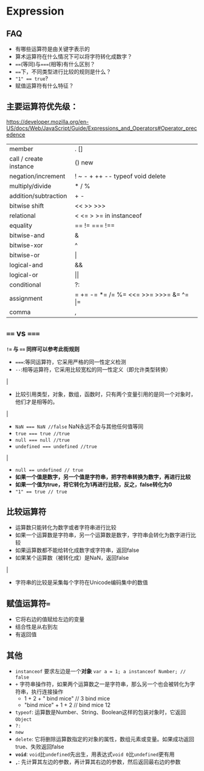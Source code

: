 # Expression

## FAQ 

- 有哪些运算符是由关键字表示的
- 算术运算符在什么情况下可以将字符转化成数字？
- `==`(等同)与`===`(相等)有什么区别？
- `==`下，不同类型进行比较的规则是什么？
- `"1" == true`?
- 赋值运算符有什么特征？

## 主要运算符优先级：

https://developer.mozilla.org/en-US/docs/Web/JavaScript/Guide/Expressions_and_Operators#Operator_precedence

<table>
    <tr><td>member</td><td>  . []</td></tr>
    <tr><td>call / create instance</td><td>  () new</td></tr>
    <tr><td>negation/increment</td><td>  ! ~ - + ++ -- typeof void delete</td></tr>
    <tr><td>multiply/divide</td><td> * / %</td></tr>
    <tr><td>addition/subtraction</td><td>    + -</td></tr>
    <tr><td>bitwise shift</td><td>   << >> >>></td></tr>
    <tr><td>relational</td><td>  < <= > >= in instanceof</td></tr>
    <tr><td>equality</td><td>    == != === !==</td></tr>
    <tr><td>bitwise-and</td><td> &</td></tr>
    <tr><td>bitwise-xor</td><td> ^</td></tr>
    <tr><td>bitwise-or</td><td>  |</td></tr>
    <tr><td>logical-and</td><td> &&</td></tr>
    <tr><td>logical-or</td><td>  ||</td></tr>
    <tr><td>conditional</td><td> ?:</td></tr>
    <tr><td>assignment</td><td>  = += -= *= /= %= <<= >>= >>>= &= ^= |=</td></tr>
    <tr><td>comma</td><td>   ,</td></tr>
</table>

## `==` vs `===`

**`!=` 与 `==` 同样可以参考此街规则**


- `===`:等同运算符，它采用严格的同一性定义检测
- `--`:相等运算符，它采用比较宽松的同一性定义（即允许类型转换）

|

- 比较引用类型，对象，数组，函数时，只有两个变量引用的是同一个对象时，他们才是相等的。

|

- `NaN === NaN //false` NaN永远不会与其他任何值等同
- `true === true //true`
- `null === null //true`
- `undefined === undefined //true`

|

- `null == undefined // true`
- **如果一个值是数字，另一个值是字符串，把字符串转换为数字，再进行比较**
- **如果一个值为true，将它转化为1再进行比较，反之，false转化为0**
- `"1" == true // true`

## 比较运算符

- 运算数只能转化为数字或者字符串进行比较
- 如果一个运算数是字符串，另一个运算数是数字，字符串会转化为数字进行比较
- 如果运算数都不能给转化成数字或字符串，返回false
- 如果某个运算数（被转化成）是NaN，返回false

|

- 字符串的比较是采集每个字符在Unicode编码集中的数值

## 赋值运算符`=`

- 它将右边的值赋给左边的变量
- 结合性是从右到左
- 有返回值

## 其他

- `instanceof` 要求左边是一个**对象** `var a = 1; a instanceof Number; // false`
- `+` 字符串操作符，如果两个运算数之一是字符串，那么另一个也会被转化为字符串，执行连接操作
    - 1 + 2 + " bind mice" // 3 bind mice
    - "bind mice" + 1 + 2 // bind mice 12
- `typeof`: 运算数是Number、String、Boolean这样的包装对象时，它返回`Object`
- `?:`
- `new`
- `delete`: 它将删除运算数指定的对象的属性，数组元素或变量。如果成功返回true、失败返回false
- **`void`**: `void`比`undefined`先出生，用表达式`void 0`比`undefined`更有用
- **`,`**: 先计算其左边的参数，再计算其右边的参数，然后返回最右边的参数